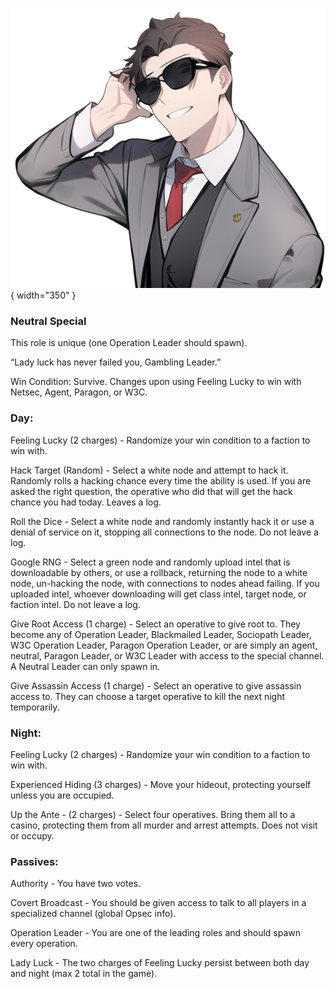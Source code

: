 ![gamblingleader.png](Images/gamblingleader.png){ width="350" }

### **Neutral Special**

This role is unique (one Operation Leader should spawn).

“Lady luck has never failed you, Gambling Leader.”

Win Condition: Survive. Changes upon using Feeling Lucky to win with Netsec, Agent, Paragon, or W3C.

### **Day:**

Feeling Lucky (2 charges) - Randomize your win condition to a faction to win with.

Hack Target (Random) - Select a white node and attempt to hack it. Randomly rolls a hacking chance every time the ability is used. If you are asked the right question, the operative who did that will get the hack chance you had today. Leaves a log.

Roll the Dice - Select a white node and randomly instantly hack it or use a denial of service on it, stopping all connections to the node. Do not leave a log.

Google RNG - Select a green node and randomly upload intel that is downloadable by others, or use a rollback, returning the node to a white node, un-hacking the node, with connections to nodes ahead failing. If you uploaded intel, whoever downloading will get class intel, target node, or faction intel. Do not leave a log.

Give Root Access (1 charge) - Select an operative to give root to. They become any of Operation Leader, Blackmailed Leader, Sociopath Leader, W3C Operation Leader, Paragon Operation Leader, or are simply an agent, neutral, Paragon Leader, or W3C Leader with access to the special channel. A Neutral Leader can only spawn in.

Give Assassin Access (1 charge) - Select an operative to give assassin access to. They can choose a target operative to kill the next night temporarily.

### **Night:**

Feeling Lucky (2 charges) - Randomize your win condition to a faction to win with.

Experienced Hiding (3 charges) - Move your hideout, protecting yourself unless you are occupied.

Up the Ante - (2 charges) - Select four operatives. Bring them all to a casino, protecting them from all murder and arrest attempts. Does not visit or occupy.

### **Passives:**

Authority - You have two votes.

Covert Broadcast - You should be given access to talk to all players in a specialized channel (global Opsec info).

Operation Leader - You are one of the leading roles and should spawn every operation.

Lady Luck - The two charges of Feeling Lucky persist between both day and night (max 2 total in the game).